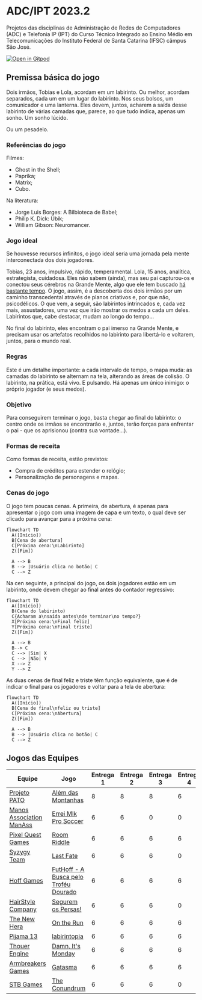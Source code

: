 # ADC/IPT 2023.2

Projetos das disciplinas de Administração de Redes de Computadores (ADC) e Telefonia IP (IPT) do Curso Técnico Integrado ao Ensino Médio em Telecomunicações do Instituto Federal de Santa Catarina (IFSC) câmpus São José.

[![Open in Gitpod](https://gitpod.io/button/open-in-gitpod.svg)](https://gitpod.io/#https://github.com/boidacarapreta/adcipt20232)

## Premissa básica do jogo

Dois irmãos, Tobias e Lola, acordam em um labirinto. Ou melhor, acordam separados, cada um em um lugar do labirinto. Nos seus bolsos, um comunicador e uma lanterna. Eles devem, juntos, acharem a saída desse labirinto de várias camadas que, parece, ao que tudo indica, apenas um sonho. Um sonho lúcido.

Ou um pesadelo.

### Referências do jogo

Filmes:

- Ghost in the Shell;
- Paprika;
- Matrix;
- Cubo.

Na literatura:

- Jorge Luis Borges: A Bilbioteca de Babel;
- Philip K. Dick: Ubik;
- William Gibson: Neuromancer.

### Jogo ideal

Se houvesse recursos infinitos, o jogo ideal seria uma jornada pela mente interconectada dos dois jogadores.

Tobias, 23 anos, impulsivo, rápido, temperamental. Lola, 15 anos, analítica, estrategista, cuidadosa.
Eles não sabem (ainda), mas seu pai capturou-os e conectou seus cérebros na Grande Mente, algo que ele tem buscado [há bastante tempo](https://github.com/boidacarapreta/adcipt20222).
O jogo, assim, é a descoberta dos dois irmãos por um caminho transcedental através de planos criativos e, por que não, psicodélicos.
O que vem, a seguir, são labirintos intrincados e, cada vez mais, assustadores, uma vez que irão mostrar os medos a cada um deles.
Labirintos que, cabe destacar, mudam ao longo do tempo...

No final do labirinto, eles encontram o pai imerso na Grande Mente, e precisam usar os artefatos recolhidos no labirinto para libertá-lo e voltarem, juntos, para o mundo real.

### Regras

Este é um detalhe importante: a cada intervalo de tempo, o mapa muda: as camadas do labirinto se alternam na tela, alterando as áreas de colisão.
O labirinto, na prática, está vivo.
E pulsando.
Há apenas um único inimigo: o próprio jogador (e seus medos).

### Objetivo

Para conseguirem terminar o jogo, basta chegar ao final do labirinto: o centro onde os irmãos se encontrarão e, juntos, terão forças para enfrentar o pai - que os aprisionou (contra sua vontade...).

### Formas de receita

Como formas de receita, estão previstos:

- Compra de créditos para estender o relógio;
- Personalização de personagens e mapas.

### Cenas do jogo

O jogo tem poucas cenas. A primeira, de abertura, é apenas para apresentar o jogo com uma imagem de capa e um texto, o qual deve ser clicado para avançar para a próxima cena:

```mermaid
flowchart TD
  A([Início])
  B[Cena de abertura]
  C[Próxima cena:\nLabirinto]
  Z([Fim])

  A --> B
  B --> |Usuário clica no botão| C
  C --> Z
```

Na cen seguinte, a principal do jogo, os dois jogadores estão em um labirinto, onde devem chegar ao final antes do contador regressivo:

```mermaid
flowchart TD
  A([Início])
  B(Cena do labirinto)
  C{Acharam a\nsaída antes\nde terminar\no tempo?}
  X[Próxima cena:\nFinal feliz]
  Y[Próxima cena:\nFinal triste]
  Z([Fim])

  A --> B
  B--> C
  C --> |Sim| X
  C --> |Não| Y
  X --> Z
  Y --> Z
```

As duas cenas de final feliz e triste têm função equivalente, que é de indicar o final para os jogadores e voltar para a tela de abertura:

```mermaid
flowchart TD
  A([Início])
  B[Cena de final\nfeliz ou triste]
  C[Próxima cena:\nAbertura]
  Z([Fim])

  A --> B
  B --> |Usuário clica no botão| C
  C --> Z
```

## Jogos das Equipes

| Equipe | Jogo | Entrega 1 | Entrega 2 | Entrega 3 | Entrega 4 | Entrega 5 | Entrega 6 | Entrega 7 | Entrega 8
|-|-|-|-|-|-|-|-|-|-|
| [Projeto PATO](https://github.com/Projeto-PATO) | [Além das Montanhas](https://github.com/Projeto-PATO/Alem-das-Montanhas) | 8 | 8 | 8 | 6 |
| [Manos Association ManAss](https://github.com/Manos-association-ManAss) | [Errei Mlk Pro Soccer](https://github.com/Manos-association-ManAss/ErreiFuiMlk-ProSoccer) | 6 | 6 | 0 | 0 |
| [Pixel Quest Games](https://github.com/Pixel-Quest-Games) | [Room Riddle](https://github.com/Pixel-Quest-Games/Room-Riddle) | 6 | 6 | 6 | 6 |
| [Syzygy Team](https://github.com/SyzygyTeam) | [Last Fate](https://github.com/SyzygyTeam/LastFate) | 6 | 6 | 6 | 0 |
| [Hoff Games](https://github.com/Hoff-Games) | [FutHoff - A Busca pelo Troféu Dourado](https://github.com/Hoff-Games/FutHoff_-_A_Busca_pelo_Trofeu_Dourado) | 6 | 6 | 6 | 6 |
| [HairStyle Company](https://github.com/Hairstyle-Company/SeguremOsPersas) | [Segurem os Persas!](https://github.com/Hairstyle-Company/SeguremOsPersas) | 6 | 6 | 6 | 0 |
| [The New Hera](https://github.com/The-New-Hera) | [On the Run](https://github.com/The-New-Hera/On-The-Run) | 6 | 6 | 6 | 6 |
| [Pijama 13](https://github.com/pijama-13) | [labirintopia](https://github.com/pijama-13/labirintopia) | 6 | 6 | 6 | 6 |
| [Thouer Engine](https://github.com/Thouer-Engine) | [Damn, It's Monday](https://github.com/Thouer-Engine/damnitsmonday) | 6 | 6 | 6 | 6 |
| [Armbreakers Games](https://github.com/ARMBREAKERS-GAMES) | [Gatasma](https://github.com/ARMBREAKERS-GAMES/Gatasma) | 6 | 6 | 6 | 6 |
| [STB Games](https://github.com/STB-Games) | [The Conundrum](https://github.com/STB-Games/The-Conundrum) | 6 | 6 | 6 | 0 |
